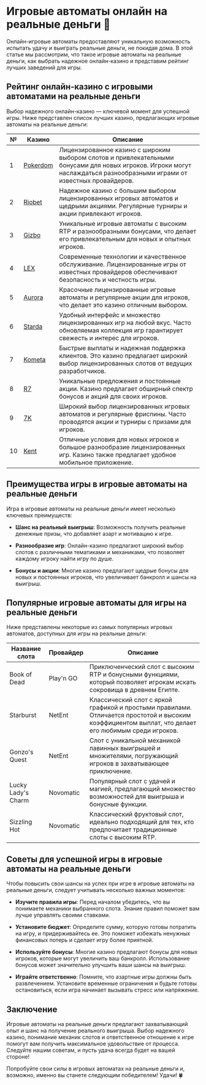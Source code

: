 # Игровые автоматы онлайн на реальные деньги 🎰

Онлайн-игровые автоматы предоставляют уникальную возможность испытать удачу и выиграть реальные деньги, не покидая дома. В этой статье мы рассмотрим, что такое игровые автоматы на реальные деньги, как выбрать надежное онлайн-казино и представим рейтинг лучших заведений для игры.

## Рейтинг онлайн-казино с игровыми автоматами на реальные деньги

Выбор надежного онлайн-казино — ключевой момент для успешной игры. Ниже представлен список лучших казино, предлагающих игровые автоматы на реальные деньги:

| №  | Казино        | Описание                                                     |
|----|---------------|--------------------------------------------------------------|
| 1  | [Pokerdom](https://brandplay.link/4k77v2yx)   | Лицензированное казино с широким выбором слотов и привлекательными бонусами для новых игроков. Игроки могут наслаждаться разнообразными играми от известных провайдеров.    |
| 2  | [Riobet](https://brandplay.link/7xBLTPyj)      | Надежное казино с большим выбором лицензированных игровых автоматов и щедрыми акциями. Регулярные турниры и акции привлекают игроков.      |
| 3  | [Gizbo](https://brandplay.link/bprXw4YV)       | Уникальные игровые автоматы с высоким RTP и разнообразными бонусами, что делает его привлекательным для новых и опытных игроков.                         |
| 4  | [LEX](https://brandplay.link/zW4hdDFV)         | Современные технологии и качественное обслуживание. Лицензированные игры от известных провайдеров обеспечивают безопасность и честность игры.         |
| 5  | [Aurora](https://10trafic-stat2.com/click/668546556bcc6313411604bd/6766/13032/subaccount) | Красочные лицензированные игровые автоматы и регулярные акции для игроков, что делает это казино отличным выбором.              |
| 6  | [Starda](https://brandplay.link/fB7xwRFL)      | Удобный интерфейс и множество лицензированных игр на любой вкус. Часто обновляемая коллекция игр гарантирует свежесть и интерес для игроков.          |
| 7  | [Kometa](https://brandplay.link/8ZymQJV8)      | Быстрые выплаты и надежная поддержка клиентов. Это казино предлагает широкий выбор лицензированных слотов от ведущих разработчиков.             |
| 8  | [R7](https://brandplay.link/bMd3Yjsw)          | Уникальные предложения и постоянные акции. Казино предлагает обширный спектр бонусов и акций для своих игроков.                 |
| 9  | [7K](https://brandplay.link/BvQyFShp)          | Широкий выбор лицензированных игровых автоматов и регулярные фриспины. Часто проводятся акции и турниры с призами для игроков.               |
| 10 | [Kent](https://brandplay.link/Fv2WP3js)        | Отличные условия для новых игроков и большое разнообразие лицензированных игр. Казино также предлагает удобное мобильное приложение.          |

## Преимущества игры в игровые автоматы на реальные деньги

Игра в игровые автоматы на реальные деньги имеет несколько ключевых преимуществ:

- **Шанс на реальный выигрыш**: Возможность получить реальные денежные призы, что добавляет азарт и мотивацию к игре.

- **Разнообразие игр**: Онлайн-казино предлагают широкий выбор слотов с различными тематиками и механиками, что позволяет каждому игроку найти игру по душе.

- **Бонусы и акции**: Многие казино предлагают щедрые бонусы для новых и постоянных игроков, что увеличивает банкролл и шансы на выигрыш.

## Популярные игровые автоматы для игры на реальные деньги

Ниже представлены некоторые из самых популярных игровых автоматов, доступных для игры на реальные деньги:

| Название слота     | Провайдер        | Описание                                                     |
|--------------------|------------------|--------------------------------------------------------------|
| Book of Dead       | Play'n GO         | Приключенческий слот с высоким RTP и бонусными функциями, который позволяет игрокам искать сокровища в древнем Египте.    |
| Starburst          | NetEnt            | Классический слот с яркой графикой и простыми правилами. Отличается простотой и высоким коэффициентом выплат, что делает его любимым среди игроков.     |
| Gonzo's Quest      | NetEnt            | Слот с уникальной механикой лавинных выигрышей и множителями, погружающий игроков в захватывающее приключение. |
| Lucky Lady's Charm | Novomatic         | Популярный слот с удачей и магией, предлагающий множество возможностей для выигрыша и бонусные функции.    |
| Sizzling Hot       | Novomatic         | Классический фруктовый слот, идеально подходящий для тех, кто предпочитает традиционные слоты с высоким RTP. |

## Советы для успешной игры в игровые автоматы на реальные деньги

Чтобы повысить свои шансы на успех при игре в игровые автоматы на реальные деньги, следует учитывать несколько важных моментов:

- **Изучите правила игры**: Перед началом убедитесь, что вы понимаете механики выбранного слота. Знание правил поможет вам лучше управлять своими ставками.

- **Установите бюджет**: Определите сумму, которую готовы потратить на игру, и придерживайтесь ее. Это поможет избежать ненужных финансовых потерь и сделает игру более приятной.

- **Используйте бонусы**: Многие казино предлагают бонусы для новых игроков, которые могут увеличить ваш банкролл. Использование бонусов может значительно улучшить ваши шансы на выигрыш.

- **Играйте ответственно**: Помните, что азартные игры должны быть развлечением. Установите временные ограничения и будьте готовы остановиться, если игра начинает вызывать стресс или напряжение.

## Заключение

Игровые автоматы на реальные деньги предлагают захватывающий опыт и шанс на получение реального выигрыша. Выбор надежного казино, понимание механик слотов и ответственное отношение к игре помогут вам получить максимальное удовольствие от процесса. Следуйте нашим советам, и пусть удача всегда будет на вашей стороне!

Попробуйте свои силы в игровых автоматах на реальные деньги и, возможно, именно вы станете следующим победителем! Удачи! 🍀
